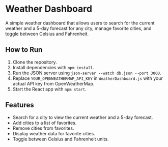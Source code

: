 # Weather Dashboard

A simple weather dashboard that allows users to search for the current weather and a 5-day forecast for any city, manage favorite cities, and toggle between Celsius and Fahrenheit.

## How to Run

1. Clone the repository.
2. Install dependencies with `npm install`.
3. Run the JSON server using `json-server --watch db.json --port 3000`.
4. Replace `YOUR_OPENWEATHERMAP_API_KEY` in `WeatherDashboard.js` with your actual API key from OpenWeatherMap.
5. Start the React app with `npm start`.

## Features

- Search for a city to view the current weather and a 5-day forecast.
- Add cities to a list of favorites.
- Remove cities from favorites.
- Display weather data for favorite cities.
- Toggle between Celsius and Fahrenheit units.
